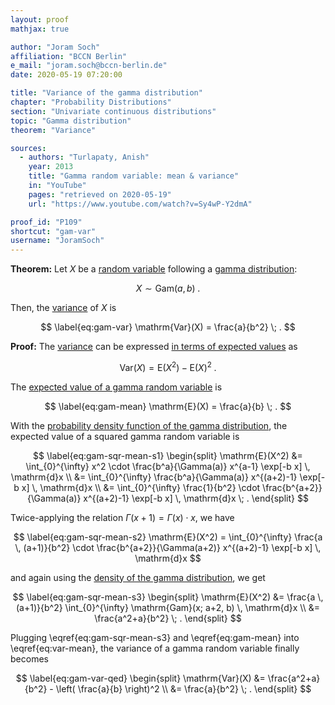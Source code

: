 ```yaml
---
layout: proof
mathjax: true

author: "Joram Soch"
affiliation: "BCCN Berlin"
e_mail: "joram.soch@bccn-berlin.de"
date: 2020-05-19 07:20:00

title: "Variance of the gamma distribution"
chapter: "Probability Distributions"
section: "Univariate continuous distributions"
topic: "Gamma distribution"
theorem: "Variance"

sources:
  - authors: "Turlapaty, Anish"
    year: 2013
    title: "Gamma random variable: mean & variance"
    in: "YouTube"
    pages: "retrieved on 2020-05-19"
    url: "https://www.youtube.com/watch?v=Sy4wP-Y2dmA"

proof_id: "P109"
shortcut: "gam-var"
username: "JoramSoch"
---
```



**Theorem:** Let $X$ be a [random variable](/D/rvar) following a [gamma distribution](/D/gam):

$$ \label{eq:gam}
X \sim \mathrm{Gam}(a, b) \; .
$$

Then, the [variance](/D/var) of $X$ is

$$ \label{eq:gam-var}
\mathrm{Var}(X) = \frac{a}{b^2} \; .
$$


**Proof:** The [variance](/D/var) can be expressed [in terms of expected values](/P/var-mean) as

$$ \label{eq:var-mean}
\mathrm{Var}(X) = \mathrm{E}(X^2) - \mathrm{E}(X)^2 \; .
$$

The [expected value of a gamma random variable](/P/gam-mean) is

$$ \label{eq:gam-mean}
\mathrm{E}(X) = \frac{a}{b} \; .
$$

With the [probability density function of the gamma distribution](/P/gam-pdf), the expected value of a squared gamma random variable is

$$ \label{eq:gam-sqr-mean-s1}
\begin{split}
\mathrm{E}(X^2) &= \int_{0}^{\infty} x^2 \cdot \frac{b^a}{\Gamma(a)} x^{a-1} \exp[-b x] \, \mathrm{d}x \\
&= \int_{0}^{\infty} \frac{b^a}{\Gamma(a)} x^{(a+2)-1} \exp[-b x] \, \mathrm{d}x \\
&= \int_{0}^{\infty} \frac{1}{b^2} \cdot \frac{b^{a+2}}{\Gamma(a)} x^{(a+2)-1} \exp[-b x] \, \mathrm{d}x \; .
\end{split}
$$

Twice-applying the relation $\Gamma(x+1) = \Gamma(x) \cdot x$, we have

$$ \label{eq:gam-sqr-mean-s2}
\mathrm{E}(X^2) = \int_{0}^{\infty} \frac{a \, (a+1)}{b^2} \cdot \frac{b^{a+2}}{\Gamma(a+2)} x^{(a+2)-1} \exp[-b x] \, \mathrm{d}x
$$

and again using the [density of the gamma distribution](/P/gam-pdf), we get

$$ \label{eq:gam-sqr-mean-s3}
\begin{split}
\mathrm{E}(X^2) &= \frac{a \, (a+1)}{b^2} \int_{0}^{\infty} \mathrm{Gam}(x; a+2, b) \, \mathrm{d}x \\
&= \frac{a^2+a}{b^2} \; .
\end{split}
$$

Plugging \eqref{eq:gam-sqr-mean-s3} and \eqref{eq:gam-mean} into \eqref{eq:var-mean}, the variance of a gamma random variable finally becomes

$$ \label{eq:gam-var-qed}
\begin{split}
\mathrm{Var}(X) &= \frac{a^2+a}{b^2} - \left( \frac{a}{b} \right)^2 \\
&= \frac{a}{b^2} \; .
\end{split}
$$